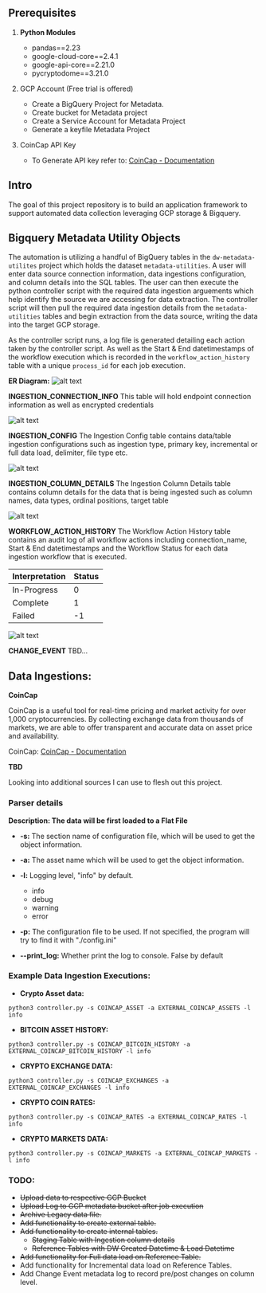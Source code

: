 ## Prerequisites

1. **Python Modules**
    * pandas==2.23
    * google-cloud-core==2.4.1
    * google-api-core==2.21.0
    * pycryptodome==3.21.0

2. GCP Account (Free trial is offered)
    * Create a BigQuery Project for Metadata.
    * Create bucket for Metadata project
    * Create a Service Account for Metadata Project
    * Generate a keyfile Metadata Project

3. CoinCap API Key
    * To Generate API key refer to: <a href="https://docs.coincap.io/#intro" target="_blank">CoinCap - Documentation</a> 


## Intro
The goal of this project repository is to build an application framework to support automated data collection leveraging GCP storage & Bigquery.

## Bigquery Metadata Utility Objects

The automation is utilizing a handful of BigQuery tables in the `dw-metadata-utilites` project which holds the dataset `metadata-utilities`.
A user will enter data source connection information, data ingestions configuration, and column details into the SQL tables. The user can then execute the 
python controller script with the required data ingestion arguements which help identify the source we are accessing for data extraction. The controller 
script will then pull the required data ingestion details from the `metadata-utilities` tables and begin extraction from the data source, writing 
the data into the target GCP storage.

As the controller script runs, a log file is generated detailing each action taken by the controller script. As well as the Start & End datetimestamps of the workflow 
execution which is recorded in the `workflow_action_history` table with a unique `process_id` for each job execution.

**ER Diagram:**
![alt text](metadata_utilities.png)


**INGESTION_CONNECTION_INFO**
This table will hold endpoint connection information as well as encrypted credentials

![alt text](connection_info.png)

**INGESTION_CONFIG** 
The Ingestion Config table contains data/table ingestion configurations such as ingestion type, primary key, incremental or full data load, delimiter, file type etc.

![alt text](ingestion_config.png)

**INGESTION_COLUMN_DETAILS**
The Ingestion Column Details table contains column details for the data that is being ingested such as column names, data types, ordinal positions, target table

![alt text](ingestion_column_details.png)

**WORKFLOW_ACTION_HISTORY**
The Workflow Action History table contains an audit log of all workflow actions including connection_name, Start & End datetimestamps and the Workflow Status for each data 
ingestion workflow that is executed.

| Interpretation | Status |
|----------------|--------|
| In-Progress    | 0      |
| Complete       | 1      |
| Failed         | -1     |


![alt text](workflow_action_history.png)

**CHANGE_EVENT**
TBD...

## Data Ingestions: 

**CoinCap**

CoinCap is a useful tool for real-time pricing and market activity for over 1,000 cryptocurrencies. By collecting exchange data from thousands of markets, we are able to offer
transparent and accurate data on asset price and availability. 

CoinCap: <a href="https://docs.coincap.io/#intro" target="_blank">CoinCap - Documentation</a>

**TBD**

Looking into additional sources I can use to flesh out this project. 


### Parser details

**Description: The data will be first loaded to a Flat File**

* **-s:** The section name of configuration file, which will be used to get the object information.

* **-a:** The asset name which will be used to get the object information.

* **-l:** Logging level, "info" by default.
    * info
    * debug
    * warning
    * error

* **-p:** The configuration file to be used. If not specified, the program will try to find it with "./config.ini"

* **--print_log:** Whether print the log to console. False by default


### Example Data Ingestion Executions:

* **Crypto Asset data:** 
``` 
python3 controller.py -s COINCAP_ASSET -a EXTERNAL_COINCAP_ASSETS -l info 
```


* **BITCOIN ASSET HISTORY:** 
```
python3 controller.py -s COINCAP_BITCOIN_HISTORY -a EXTERNAL_COINCAP_BITCOIN_HISTORY -l info
```

* **CRYPTO EXCHANGE DATA:** 
```
python3 controller.py -s COINCAP_EXCHANGES -a EXTERNAL_COINCAP_EXCHANGES -l info
```

* **CRYPTO COIN RATES:** 
```
python3 controller.py -s COINCAP_RATES -a EXTERNAL_COINCAP_RATES -l info
```

* **CRYPTO MARKETS DATA:** 
```
python3 controller.py -s COINCAP_MARKETS -a EXTERNAL_COINCAP_MARKETS -l info
```

### TODO: 
* ~~Upload data to respective GCP Bucket~~ 
* ~~Upload Log to GCP metadata bucket after job execution~~
* ~~Archive Legacy data file.~~
* ~~Add functionality to create external table.~~
* ~~Add functionality to create internal tables.~~
    * ~~Staging Table with Ingestion column details~~ 
    * ~~Reference Tables with DW Created Datetime & Load Datetime~~
* ~~Add functionality for Full data load on Reference Table.~~
* Add functionality for Incremental data load on Reference Tables.
* Add Change Event metadata log to record pre/post changes on column level.

